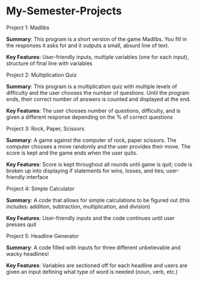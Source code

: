 # My-Semester-Projects

Project 1: Madlibs

**Summary**: This program is a short version of the game Madlibs. You fill in the responses it asks for and it outputs a small, absurd line of text.

**Key Features**: User-friendly inputs, multiple variables (one for each input), structure of final line with variables

Project 2: Multiplication Quiz

**Summary**: This program is a multiplication quiz with multiple levels of difficulty and the user chooses the number of questions. Until the program ends, their correct number of answers is counted and displayed at the end.

**Key Features**: The user chooses number of questions, difficulty, and is given a different response depending on the % of correct questions

Project 3: Rock, Paper, Scissors

**Summary**: A game against the computer of rock, paper scissors. The computer chooses a move randomly and the user provides their move. The score is kept and the game ends when the user quits.

**Key Features**: Score is kept throughout all rounds until game is quit; code is broken up into displaying if statements for wins, losses, and ties; user-friendly interface

Project 4: Simple Calculator

**Summary**: A code that allows for simple calculations to be figured out (this includes: addition, subtraction, multiplication, and division)

**Key Features**: User-friendly inputs and the code continues until user presses quit

Project 5: Headline Generator

**Summary**: A code filled with inputs for three different unbelievable and wacky headlines! 

**Key Features**: Variables are sectioned off for each headline and users are given an input defining what type of word is needed (noun, verb, etc.)
